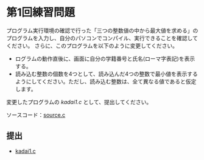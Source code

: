 # 第1回練習問題

プログラム実行環境の確認で行った「三つの整数値の中から最大値を求める」のプログラムを入力し、自分のパソコンでコンパイル、実行できることを確認してください。
さらに、このプログラムを以下のように変更してください。

- ログラムの動作直後に、画面に自分の学籍番号と氏名(ローマ字表記)を表示する。
- 読み込む整数の個数を4つとして、読み込んだ4つの整数で最小値を表示するようにしてください。ただし、読み込む整数は、全て異なる値であると仮定します。

変更したプログラムの *kadai1.c* として、提出してください。

ソースコード：[source.c](./source.c)

## 提出

- [kadai1.c](./kadai1.c)